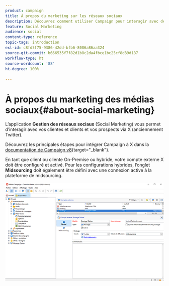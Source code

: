 ```yaml
---
product: campaign
title: À propos du marketing sur les réseaux sociaux
description: Découvrez comment utiliser Campaign pour interagir avec des clients et des clientes via Twitter.
feature: Social Marketing
audience: social
content-type: reference
topic-tags: introduction
exl-id: c8fd5f75-9386-42dd-bfb6-8086a86aa324
source-git-commit: b666535f7f82d1b8c2da4fbce1bc25cf8d39d187
workflow-type: ht
source-wordcount: '88'
ht-degree: 100%

---
```


# À propos du marketing des médias sociaux{#about-social-marketing}

L’application **Gestion des réseaux sociaux** (Social Marketing) vous permet d’interagir avec vos clientes et clients et vos prospects via X (anciennement Twitter).

Découvrez les principales étapes pour intégrer Campaign à X dans la [documentation de Campaign v8](https://experienceleague.adobe.com/docs/campaign/campaign-v8/connect/ac-tw.html?lang=fr){target="_blank"}.

En tant que client ou cliente On-Premise ou hybride, votre compte externe X doit être configuré et activé. Pour les configurations hybrides, l’onglet **Midsourcing** doit également être défini avec une connexion active à la plateforme de midsourcing.

![](assets/tw-external-account.png)
